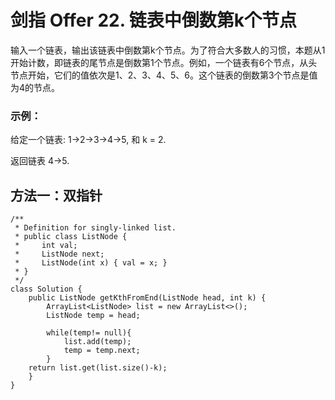 # 剑指 Offer 22. 链表中倒数第k个节点
输入一个链表，输出该链表中倒数第k个节点。为了符合大多数人的习惯，本题从1开始计数，即链表的尾节点是倒数第1个节点。例如，一个链表有6个节点，从头节点开始，它们的值依次是1、2、3、4、5、6。这个链表的倒数第3个节点是值为4的节点。

 

### 示例：

给定一个链表: 1->2->3->4->5, 和 k = 2.

返回链表 4->5.
## 方法一：双指针
```
/**
 * Definition for singly-linked list.
 * public class ListNode {
 *     int val;
 *     ListNode next;
 *     ListNode(int x) { val = x; }
 * }
 */
class Solution {
    public ListNode getKthFromEnd(ListNode head, int k) {
        ArrayList<ListNode> list = new ArrayList<>();
        ListNode temp = head;

        while(temp!= null){
            list.add(temp);
            temp = temp.next;
        }
    return list.get(list.size()-k);
    }
}
```
